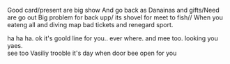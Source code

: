 Good card/present are big show
And go back as Danainas and gifts/Need are go out
Big problem for back upp/
its shovel for meet to fish//
When you eateng all and diving map
bad tickets and renegard sport.   


ha ha ha.  ok it's goold line for you..  ever where.  and mee too.  looking you yaes.  
see too Vasiliy trooble
it's day when door bee open for you
